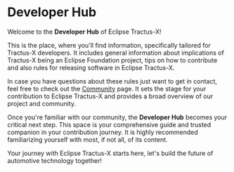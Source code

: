 # Developer Hub

Welcome to the **Developer Hub** of Eclipse Tractus-X!

This is the place, where you'll find information, specifically tailored for Tractus-X developers. It includes general
information about implications of Tractus-X being an Eclipse Foundation project, tips on how to contribute and also
rules for releasing software in Eclipse Tractus-X.

In case you have questions about these rules just want to get in contact, feel free to check out the
[Community](/community/intro) page. It sets the stage for your contribution to Eclipse Tractus-X and provides a broad
overview of our project and community.

Once you're familiar with our community, the **Developer Hub** becomes your critical next step. This space is your
comprehensive guide and trusted companion in your contribution journey. It is highly recommended familiarizing yourself
with most, if not all, of its content.

Your journey with Eclipse Tractus-X starts here, let's build the future of automotive technology together!
